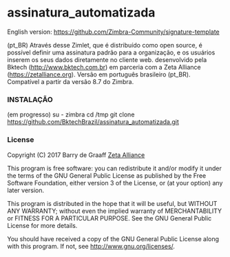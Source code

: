 # assinatura_automatizada

English version: https://github.com/Zimbra-Community/signature-template

(pt_BR)
Através desse Zimlet, que é distribuído como open source, é possível definir uma assinatura padrão para a organização, e os usuários inserem os seus dados diretamente no cliente web. desenvolvido pela Bktech (http://www.bktech.com.br) em parceria com a Zeta Alliance (https://zetalliance.org). Versão em português brasileiro (pt_BR). Compatível a partir da versão 8.7 do Zimbra.

### INSTALAÇÃO

(em progresso) 
su - zimbra
cd /tmp
git clone https://github.com/BktechBrazil/assinatura_automatizada.git


### License

Copyright (C) 2017  Barry de Graaff [Zeta Alliance](http://www.zetalliance.org/)

This program is free software: you can redistribute it and/or modify
it under the terms of the GNU General Public License as published by
the Free Software Foundation, either version 3 of the License, or
(at your option) any later version.

This program is distributed in the hope that it will be useful,
but WITHOUT ANY WARRANTY; without even the implied warranty of
MERCHANTABILITY or FITNESS FOR A PARTICULAR PURPOSE.  See the
GNU General Public License for more details.

You should have received a copy of the GNU General Public License
along with this program.  If not, see http://www.gnu.org/licenses/.
